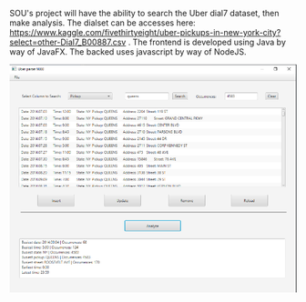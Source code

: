SOU's project will have the ability to search the Uber dial7 dataset, then make analysis. The dialset can be accesses here: https://www.kaggle.com/fivethirtyeight/uber-pickups-in-new-york-city?select=other-Dial7_B00887.csv . The frontend is developed using Java by way of JavaFX. The backed uses javascript by way of NodeJS. 

![alt text](https://github.com/ucr-cs180-spring21/sou/blob/main/images/front-end.png)
